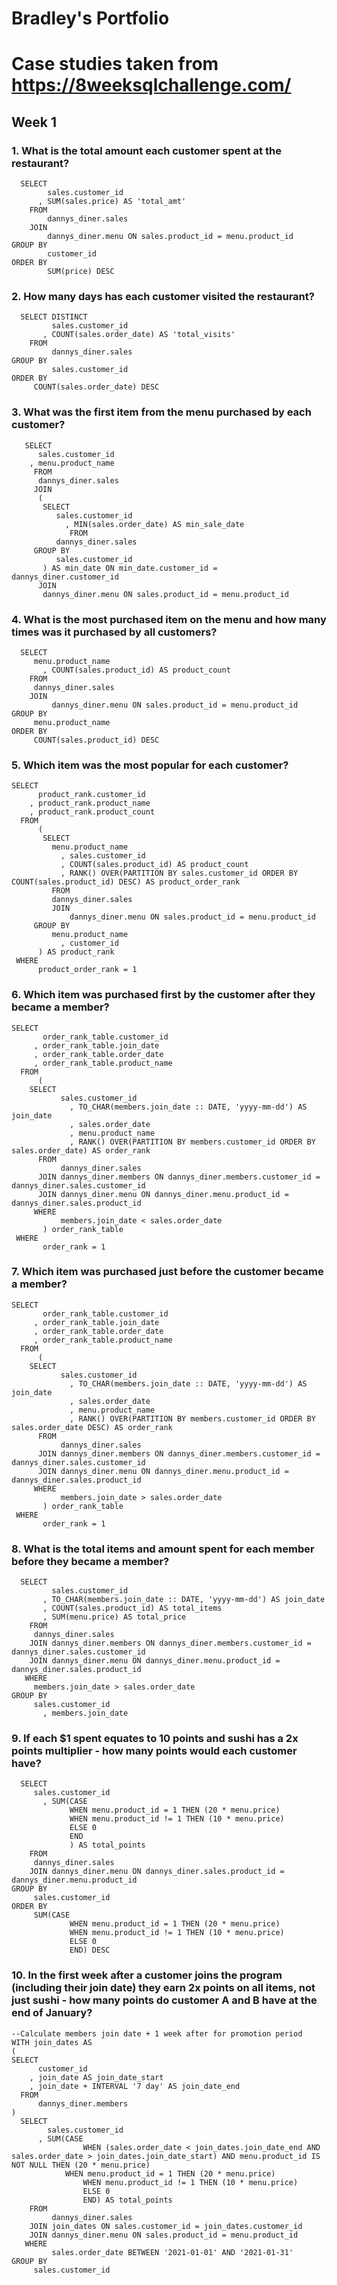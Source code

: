 # Bradley's Portfolio

# Case studies taken from https://8weeksqlchallenge.com/
## Week 1
### 1. What is the total amount each customer spent at the restaurant?
```
  SELECT
        sales.customer_id
      , SUM(sales.price) AS 'total_amt'
    FROM
        dannys_diner.sales
    JOIN
        dannys_diner.menu ON sales.product_id = menu.product_id
GROUP BY
        customer_id
ORDER BY
        SUM(price) DESC
```        
### 2. How many days has each customer visited the restaurant?
```
  SELECT DISTINCT
         sales.customer_id
       , COUNT(sales.order_date) AS 'total_visits'
    FROM
         dannys_diner.sales
GROUP BY
         sales.customer_id
ORDER BY 
	 COUNT(sales.order_date) DESC
```
### 3. What was the first item from the menu purchased by each customer?
```
   SELECT 
	  sales.customer_id
	, menu.product_name
     FROM
	  dannys_diner.sales
     JOIN
 	  (
 	   SELECT
  	 	  sales.customer_id
      	   	, MIN(sales.order_date) AS min_sale_date
    	     FROM
   		  dannys_diner.sales
	 GROUP BY
  	  	  sales.customer_id
  	   ) AS min_date ON min_date.customer_id = dannys_diner.customer_id
      JOIN
   	   dannys_diner.menu ON sales.product_id = menu.product_id
```	   
### 4. What is the most purchased item on the menu and how many times was it purchased by all customers?	   
```
  SELECT
	 menu.product_name
       , COUNT(sales.product_id) AS product_count
    FROM
  	 dannys_diner.sales
    JOIN
     	 dannys_diner.menu ON sales.product_id = menu.product_id
GROUP BY
 	 menu.product_name
ORDER BY
 	 COUNT(sales.product_id) DESC
```
### 5. Which item was the most popular for each customer?
```
SELECT
      product_rank.customer_id
    , product_rank.product_name
    , product_rank.product_count
  FROM
      (
       SELECT
	     menu.product_name
           , sales.customer_id
           , COUNT(sales.product_id) AS product_count
           , RANK() OVER(PARTITION BY sales.customer_id ORDER BY COUNT(sales.product_id) DESC) AS product_order_rank
         FROM
  	     dannys_diner.sales
     	 JOIN
     	     dannys_diner.menu ON sales.product_id = menu.product_id
     GROUP BY
 	     menu.product_name
       	   , customer_id	 
      ) AS product_rank
 WHERE
      product_order_rank = 1
```
### 6. Which item was purchased first by the customer after they became a member?

```
SELECT
       order_rank_table.customer_id
     , order_rank_table.join_date
     , order_rank_table.order_date
     , order_rank_table.product_name
  FROM
      (
	SELECT
	       sales.customer_id
     	     , TO_CHAR(members.join_date :: DATE, 'yyyy-mm-dd') AS join_date
     	     , sales.order_date
     	     , menu.product_name
     	     , RANK() OVER(PARTITION BY members.customer_id ORDER BY sales.order_date) AS order_rank
 	  FROM
  	       dannys_diner.sales
  	  JOIN dannys_diner.members ON dannys_diner.members.customer_id = dannys_diner.sales.customer_id
  	  JOIN dannys_diner.menu ON dannys_diner.menu.product_id = dannys_diner.sales.product_id
 	 WHERE
 	       members.join_date < sales.order_date
       ) order_rank_table
 WHERE
       order_rank = 1
   ```
### 7. Which item was purchased just before the customer became a member?

```
SELECT
       order_rank_table.customer_id
     , order_rank_table.join_date
     , order_rank_table.order_date
     , order_rank_table.product_name
  FROM
      (
	SELECT
	       sales.customer_id
     	     , TO_CHAR(members.join_date :: DATE, 'yyyy-mm-dd') AS join_date
     	     , sales.order_date
     	     , menu.product_name
     	     , RANK() OVER(PARTITION BY members.customer_id ORDER BY sales.order_date DESC) AS order_rank
 	  FROM
  	       dannys_diner.sales
  	  JOIN dannys_diner.members ON dannys_diner.members.customer_id = dannys_diner.sales.customer_id
  	  JOIN dannys_diner.menu ON dannys_diner.menu.product_id = dannys_diner.sales.product_id
 	 WHERE
 	       members.join_date > sales.order_date
       ) order_rank_table
 WHERE
       order_rank = 1
   ```
### 8. What is the total items and amount spent for each member before they became a member?
```
  SELECT
         sales.customer_id
       , TO_CHAR(members.join_date :: DATE, 'yyyy-mm-dd') AS join_date
       , COUNT(sales.product_id) AS total_items
       , SUM(menu.price) AS total_price
    FROM
  	 dannys_diner.sales
    JOIN dannys_diner.members ON dannys_diner.members.customer_id = dannys_diner.sales.customer_id
    JOIN dannys_diner.menu ON dannys_diner.menu.product_id = dannys_diner.sales.product_id
   WHERE
 	 members.join_date > sales.order_date
GROUP BY 
 	 sales.customer_id
       , members.join_date
```
### 9.  If each $1 spent equates to 10 points and sushi has a 2x points multiplier - how many points would each customer have?

```
  SELECT
	 sales.customer_id
       , SUM(CASE 
           	 WHEN menu.product_id = 1 THEN (20 * menu.price)
           	 WHEN menu.product_id != 1 THEN (10 * menu.price)
           	 ELSE 0
           	 END
             ) AS total_points
    FROM
  	 dannys_diner.sales
    JOIN dannys_diner.menu ON dannys_diner.sales.product_id = dannys_diner.menu.product_id
GROUP BY
	 sales.customer_id
ORDER BY
	 SUM(CASE 
           	 WHEN menu.product_id = 1 THEN (20 * menu.price)
           	 WHEN menu.product_id != 1 THEN (10 * menu.price)
           	 ELSE 0
           	 END) DESC
```
### 10. In the first week after a customer joins the program (including their join date) they earn 2x points on all items, not just sushi - how many points do customer A and B have at the end of January?

```
--Calculate members join date + 1 week after for promotion period
WITH join_dates AS
(
SELECT
      customer_id
    , join_date AS join_date_start
    , join_date + INTERVAL '7 day' AS join_date_end
  FROM
      dannys_diner.members
)
  SELECT
        sales.customer_id
      , SUM(CASE 
                WHEN (sales.order_date < join_dates.join_date_end AND sales.order_date > join_dates.join_date_start) AND menu.product_id IS NOT NULL THEN (20 * menu.price)
	        WHEN menu.product_id = 1 THEN (20 * menu.price)
                WHEN menu.product_id != 1 THEN (10 * menu.price)
                ELSE 0
                END) AS total_points
    FROM 
         dannys_diner.sales
    JOIN join_dates ON sales.customer_id = join_dates.customer_id
    JOIN dannys_diner.menu ON sales.product_id = menu.product_id
   WHERE
         sales.order_date BETWEEN '2021-01-01' AND '2021-01-31'
GROUP BY
	 sales.customer_id

```
